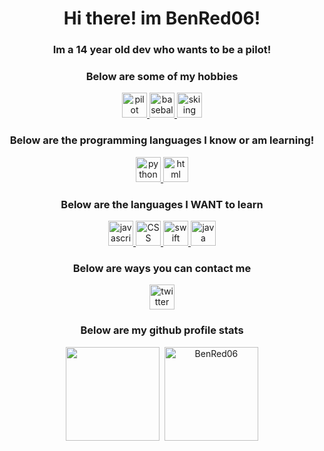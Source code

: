 <h1 align="center">Hi there! im BenRed06!</h1>
<h3 align="center">Im a 14 year old dev who wants to be a pilot!</h1>
<h3 align="center">Below are some of my hobbies</h3>
<p align="center">
    </a>
    <a href=title=" pilot">
        <img src="http://icons.iconarchive.com/icons/google/noto-emoji-travel-places/1024/42586-airplane-icon.png" alt="pilot" width="40" height="40" />
    </a>
    <a href= title="baseball">
        <img src="http://www.emoji.co.uk/files/emoji-one/activity-emoji-one/1682-skier.png" alt="baseball" width="40" height="40" />
   </a>
      <a href= title="skiing">
        <img src="https://hotemoji.com/images/dl/3/baseball-emoji-by-google.png" alt="skiing" width="40" height="40" />
   </a>
<h3 align="center">Below are the programming languages I know or am learning!</h3>
<p align="center">
    </a>
    <a href="https://www.python.org/" title="Python">
        <img src="https://upload.wikimedia.org/wikipedia/commons/thumb/c/c3/Python-logo-notext.svg/1920px-Python-logo-notext.svg.png" alt="python" width="40" height="40" />
   </a>
      <a href="https://html.com/" title="html">
        <img src="https://logos-download.com/wp-content/uploads/2017/07/HTML5_badge.png" alt="html" width="40" height="40" />
      </a>
   
<h3 align="center">Below are the languages I WANT to learn</h3>    

<p align="center">
     </a>
    <a href="https://nodejs.org/en/" title="javascript">
        <img src="https://seeklogo.com/images/N/nodejs-logo-FBE122E377-seeklogo.com.png" alt="javascript" width="40" height="40" />
    </a>
    <a href="https://devdocs.io/css/" title="CSS">
        <img src="https://maxcdn.icons8.com/Share/icon/Logos/css31600.png" alt="CSS" width="40" height="40" />
    </a>
    <a href="https://swift.org/documentation/" title="swift">
        <img src="https://www.wamatechnology.com/wp-content/uploads/2019/07/1138px-Swift_logo.svg_.png" alt="swift" width="40" height="40" />
    </a>
       <a href="https://www.java.com/en/" title="java">
        <img src="https://image.flaticon.com/icons/png/512/226/226777.png" alt="java" width="40" height="40" />
    </a>
    
<h3 align="center">Below are ways you can contact me</h3> 
<p align="center">
  <a href="https://twitter.com/Ben69810452" title="twitter">
        <img src="http://3.bp.blogspot.com/-NxouMmz2bOY/T8_ac97cesI/AAAAAAAAGg0/e3vY1_bdnbE/s1600/Twitter+logo+2012.png" alt="twitter" width="40" height="40" />
    </a>

<h3 align="center">Below are my github profile stats</h3>    
</a>
    
</p>
<p align="center">
    <img height="150px" src="https://github-readme-stats.vercel.app/api?username=BenRed06&show_icons=true&count_private=true&theme=tokyonight&hide=issues,contribs" />&nbsp;
    <img height="150px" src="https://github-readme-stats.vercel.app/api/top-langs/?username=BenRed06&layout=compact&count_private=true&theme=vue-dark" alt="BenRed06" />
</p>

